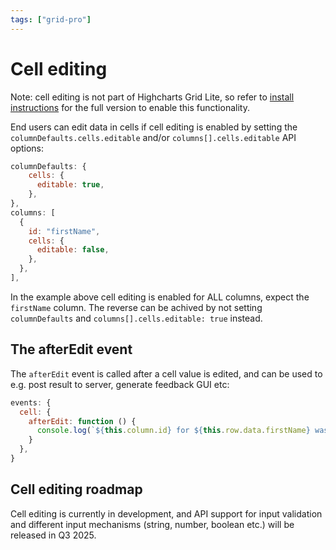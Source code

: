 ```yaml
---
tags: ["grid-pro"]
---
```


# Cell editing

Note: cell editing is not part of Highcharts Grid Lite, so refer to [install instructions](https://www.highcharts.com/docs/dashboards/grid-standalone) for the full version to enable this functionality.

End users can edit data in cells if cell editing is enabled by setting the `columnDefaults.cells.editable` and/or `columns[].cells.editable` API options:

```js
columnDefaults: {
    cells: {
      editable: true,
    },
},
columns: [
  {
    id: "firstName",
    cells: {
      editable: false,
    },
  },
],
```

In the example above cell editing is enabled for ALL columns, expect the `firstName` column. The reverse can be achived by not setting `columnDefaults` and `columns[].cells.editable: true` instead.

## The afterEdit event

The `afterEdit` event is called after a cell value is edited, and can be used to e.g. post result to server, generate feedback GUI etc:

```js
events: {
  cell: {
    afterEdit: function () {
      console.log(`${this.column.id} for ${this.row.data.firstName} was updated to ${this.value}`);
    }
  },
}
```

## Cell editing roadmap

Cell editing is currently in development, and API support for input validation and different input mechanisms (string, number, boolean etc.) will be released in Q3 2025.
